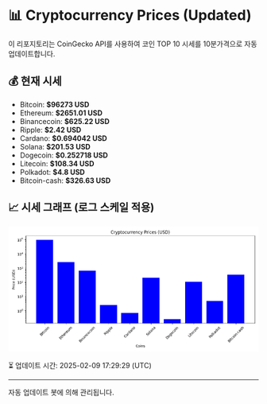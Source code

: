 
# 📊 Cryptocurrency Prices (Updated)

이 리포지토리는 CoinGecko API를 사용하여 코인 TOP 10 시세를 10분가격으로 자동 업데이트합니다.

## 💰 현재 시세
- Bitcoin: **$96273 USD**
- Ethereum: **$2651.01 USD**
- Binancecoin: **$625.22 USD**
- Ripple: **$2.42 USD**
- Cardano: **$0.694042 USD**
- Solana: **$201.53 USD**
- Dogecoin: **$0.252718 USD**
- Litecoin: **$108.34 USD**
- Polkadot: **$4.8 USD**
- Bitcoin-cash: **$326.63 USD**

## 📈 시세 그래프 (로그 스케일 적용)
![Crypto Prices](crypto_prices.png)

⏳ 업데이트 시간: 2025-02-09 17:29:29 (UTC)

---
자동 업데이트 봇에 의해 관리됩니다.
